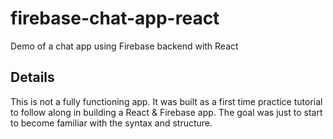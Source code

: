 # firebase-chat-app-react
Demo of a chat app using Firebase backend with React

## Details
This is not a fully functioning app. It was built as a first time practice tutorial to follow along in building a React & Firebase app.
The goal was just to start to become familiar with the syntax and structure.
